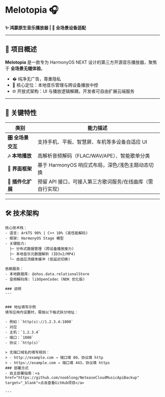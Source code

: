 # Melotopia 🎧  
**✨ 鸿蒙原生音乐播放器 | 🚀 全场景设备适配**  

---

## 📖 项目概述  
**Melotopia** 是一款专为 HarmonyOS NEXT 设计的第三方开源音乐播放器，聚焦于 **全场景无缝体验**。  
- � 纯净无广告，尊重隐私  
- 🎯 核心定位：本地音乐管理与跨设备播放中控  
- 🌐 开放式架构：UI 与播放逻辑解耦，开发者可自由扩展云端服务  

---

## 🔑 关键特性  
| 类别                | 能力描述                                                                 |
|---------------------|--------------------------------------------------------------------------|
| **🎛️ 全场景交互**   | 支持手机、平板、智慧屏、车机等多设备自适应 UI                           |
| **🎶 本地播放**      | 高解析音频解码（FLAC/WAV/APE）、智能歌单分类                            |
| **🌌 界面框架**      | 基于 HarmonyOS 响应式布局，深色/浅色主题动态切换                        |
| **🔌 插件化扩展**    | 预留 API 接口，可接入第三方歌词服务/在线曲库（需自行实现）              |

---

## 🛠️ 技术架构  
```plaintext
核心技术栈：
- 语言: ArkTS 90% | C++ 10% (高性能解码)
- 框架: HarmonyOS Stage 模型
- 关键能力:  
  ├─ 分布式数据管理 (跨设备播放接力)  
  ├─ 本地音乐元数据解析 (ID3v2/MP4)  
  └─ 自适应流媒体缓冲 (低延迟切换)
  
依赖服务：
- 本地数据库: @ohos.data.relationalStore  
- 音频解码库: libOpenCodec (NDK 优化版)

### 说明
---


### 地址填写示例
填写应用内设置时，需按以下格式拆分地址：

- 例如：`http(s)://1.2.3.4:1000`
- 对应
- 主机：`1.2.3.4`
- 端口：`1000`
- 协议：`http(s)`

> 无端口域名的填写规则：
> - http://example.com → 端口填 80，协议填 http
> - https://example.com → 端口填 443，协议填 https
### 部署方式
- 自主部署指南：<a href="https://github.com/nooblong/NeteaseCloudMusicApiBackup" target="_blank">点击查看GitHub项目</a>

---
